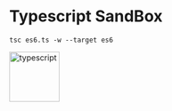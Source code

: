 # Typescript SandBox

```
tsc es6.ts -w --target es6
```

<a href="https://www.typescriptlang.org">
  <img
    height="90"
    width="90"
    alt="typescript"
    src="https://external-content.duckduckgo.com/iu/?u=https%3A%2F%2Fraw.githubusercontent.com%2Fremojansen%2Flogo.ts%2Fmaster%2Fts.png&f=1&nofb=1"
    align="left"
  />
</a>
